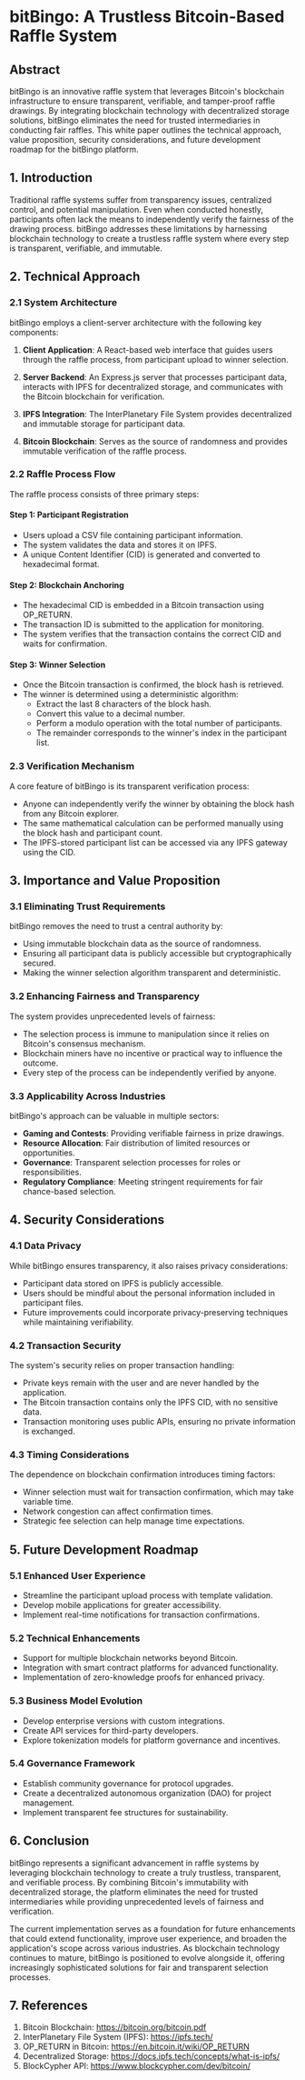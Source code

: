 # bitBingo: A Trustless Bitcoin-Based Raffle System

## Abstract

bitBingo is an innovative raffle system that leverages Bitcoin's blockchain infrastructure to ensure transparent, verifiable, and tamper-proof raffle drawings. By integrating blockchain technology with decentralized storage solutions, bitBingo eliminates the need for trusted intermediaries in conducting fair raffles. This white paper outlines the technical approach, value proposition, security considerations, and future development roadmap for the bitBingo platform.

## 1. Introduction

Traditional raffle systems suffer from transparency issues, centralized control, and potential manipulation. Even when conducted honestly, participants often lack the means to independently verify the fairness of the drawing process. bitBingo addresses these limitations by harnessing blockchain technology to create a trustless raffle system where every step is transparent, verifiable, and immutable.

## 2. Technical Approach

### 2.1 System Architecture

bitBingo employs a client-server architecture with the following key components:

1. **Client Application**: A React-based web interface that guides users through the raffle process, from participant upload to winner selection.

2. **Server Backend**: An Express.js server that processes participant data, interacts with IPFS for decentralized storage, and communicates with the Bitcoin blockchain for verification.

3. **IPFS Integration**: The InterPlanetary File System provides decentralized and immutable storage for participant data.

4. **Bitcoin Blockchain**: Serves as the source of randomness and provides immutable verification of the raffle process.

### 2.2 Raffle Process Flow

The raffle process consists of three primary steps:

#### Step 1: Participant Registration
- Users upload a CSV file containing participant information.
- The system validates the data and stores it on IPFS.
- A unique Content Identifier (CID) is generated and converted to hexadecimal format.

#### Step 2: Blockchain Anchoring
- The hexadecimal CID is embedded in a Bitcoin transaction using OP_RETURN.
- The transaction ID is submitted to the application for monitoring.
- The system verifies that the transaction contains the correct CID and waits for confirmation.

#### Step 3: Winner Selection
- Once the Bitcoin transaction is confirmed, the block hash is retrieved.
- The winner is determined using a deterministic algorithm:
  - Extract the last 8 characters of the block hash.
  - Convert this value to a decimal number.
  - Perform a modulo operation with the total number of participants.
  - The remainder corresponds to the winner's index in the participant list.

### 2.3 Verification Mechanism

A core feature of bitBingo is its transparent verification process:
- Anyone can independently verify the winner by obtaining the block hash from any Bitcoin explorer.
- The same mathematical calculation can be performed manually using the block hash and participant count.
- The IPFS-stored participant list can be accessed via any IPFS gateway using the CID.

## 3. Importance and Value Proposition

### 3.1 Eliminating Trust Requirements

bitBingo removes the need to trust a central authority by:
- Using immutable blockchain data as the source of randomness.
- Ensuring all participant data is publicly accessible but cryptographically secured.
- Making the winner selection algorithm transparent and deterministic.

### 3.2 Enhancing Fairness and Transparency

The system provides unprecedented levels of fairness:
- The selection process is immune to manipulation since it relies on Bitcoin's consensus mechanism.
- Blockchain miners have no incentive or practical way to influence the outcome.
- Every step of the process can be independently verified by anyone.

### 3.3 Applicability Across Industries

bitBingo's approach can be valuable in multiple sectors:
- **Gaming and Contests**: Providing verifiable fairness in prize drawings.
- **Resource Allocation**: Fair distribution of limited resources or opportunities.
- **Governance**: Transparent selection processes for roles or responsibilities.
- **Regulatory Compliance**: Meeting stringent requirements for fair chance-based selection.

## 4. Security Considerations

### 4.1 Data Privacy

While bitBingo ensures transparency, it also raises privacy considerations:
- Participant data stored on IPFS is publicly accessible.
- Users should be mindful about the personal information included in participant files.
- Future improvements could incorporate privacy-preserving techniques while maintaining verifiability.

### 4.2 Transaction Security

The system's security relies on proper transaction handling:
- Private keys remain with the user and are never handled by the application.
- The Bitcoin transaction contains only the IPFS CID, with no sensitive data.
- Transaction monitoring uses public APIs, ensuring no private information is exchanged.

### 4.3 Timing Considerations

The dependence on blockchain confirmation introduces timing factors:
- Winner selection must wait for transaction confirmation, which may take variable time.
- Network congestion can affect confirmation times.
- Strategic fee selection can help manage time expectations.

## 5. Future Development Roadmap

### 5.1 Enhanced User Experience
- Streamline the participant upload process with template validation.
- Develop mobile applications for greater accessibility.
- Implement real-time notifications for transaction confirmations.

### 5.2 Technical Enhancements
- Support for multiple blockchain networks beyond Bitcoin.
- Integration with smart contract platforms for advanced functionality.
- Implementation of zero-knowledge proofs for enhanced privacy.

### 5.3 Business Model Evolution
- Develop enterprise versions with custom integrations.
- Create API services for third-party developers.
- Explore tokenization models for platform governance and incentives.

### 5.4 Governance Framework
- Establish community governance for protocol upgrades.
- Create a decentralized autonomous organization (DAO) for project management.
- Implement transparent fee structures for sustainability.

## 6. Conclusion

bitBingo represents a significant advancement in raffle systems by leveraging blockchain technology to create a truly trustless, transparent, and verifiable process. By combining Bitcoin's immutability with decentralized storage, the platform eliminates the need for trusted intermediaries while providing unprecedented levels of fairness and verification.

The current implementation serves as a foundation for future enhancements that could extend functionality, improve user experience, and broaden the application's scope across various industries. As blockchain technology continues to mature, bitBingo is positioned to evolve alongside it, offering increasingly sophisticated solutions for fair and transparent selection processes.

## 7. References

1. Bitcoin Blockchain: https://bitcoin.org/bitcoin.pdf
2. InterPlanetary File System (IPFS): https://ipfs.tech/
3. OP_RETURN in Bitcoin: https://en.bitcoin.it/wiki/OP_RETURN
4. Decentralized Storage: https://docs.ipfs.tech/concepts/what-is-ipfs/
5. BlockCypher API: https://www.blockcypher.com/dev/bitcoin/
